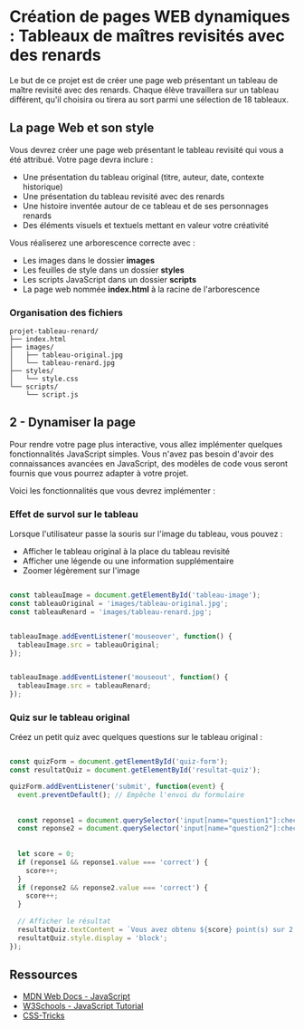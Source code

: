 # Création de pages WEB dynamiques : Tableaux de maîtres revisités avec des renards

Le but de ce projet est de créer une page web présentant un tableau de maître revisité avec des renards. Chaque élève travaillera sur un tableau différent, qu'il choisira ou tirera au sort parmi une sélection de 18 tableaux.

## La page Web et son style

Vous devrez créer une page web présentant le tableau revisité qui vous a été attribué. Votre page devra inclure :

- Une présentation du tableau original (titre, auteur, date, contexte historique)
- Une présentation du tableau revisité avec des renards
- Une histoire inventée autour de ce tableau et de ses personnages renards
- Des éléments visuels et textuels mettant en valeur votre créativité

Vous réaliserez une arborescence correcte avec :

- Les images dans le dossier **images**
- Les feuilles de style dans un dossier **styles**
- Les scripts JavaScript dans un dossier **scripts**
- La page web nommée **index.html** à la racine de l'arborescence

### Organisation des fichiers

```
projet-tableau-renard/
├── index.html
├── images/
│   ├── tableau-original.jpg
│   └── tableau-renard.jpg
├── styles/
│   └── style.css
└── scripts/
    └── script.js
```

## 2 - Dynamiser la page

Pour rendre votre page plus interactive, vous allez implémenter quelques fonctionnalités JavaScript simples. Vous n'avez pas besoin d'avoir des connaissances avancées en JavaScript, des modèles de code vous seront fournis que vous pourrez adapter à votre projet.

Voici les fonctionnalités que vous devrez implémenter  :

### Effet de survol sur le tableau

Lorsque l'utilisateur passe la souris sur l'image du tableau, vous pouvez :

- Afficher le tableau original à la place du tableau revisité
- Afficher une légende ou une information supplémentaire
- Zoomer légèrement sur l'image

```javascript

const tableauImage = document.getElementById('tableau-image');
const tableauOriginal = 'images/tableau-original.jpg';
const tableauRenard = 'images/tableau-renard.jpg';


tableauImage.addEventListener('mouseover', function() {
  tableauImage.src = tableauOriginal;
});


tableauImage.addEventListener('mouseout', function() {
  tableauImage.src = tableauRenard;
});
```

### Quiz sur le tableau original

Créez un petit quiz avec quelques questions sur le tableau original :

```javascript

const quizForm = document.getElementById('quiz-form');
const resultatQuiz = document.getElementById('resultat-quiz');

quizForm.addEventListener('submit', function(event) {
  event.preventDefault(); // Empêche l'envoi du formulaire
  
  
  const reponse1 = document.querySelector('input[name="question1"]:checked');
  const reponse2 = document.querySelector('input[name="question2"]:checked');
  
  
  let score = 0;
  if (reponse1 && reponse1.value === 'correct') {
    score++;
  }
  if (reponse2 && reponse2.value === 'correct') {
    score++;
  }
  
  // Afficher le résultat
  resultatQuiz.textContent = `Vous avez obtenu ${score} point(s) sur 2 !`;
  resultatQuiz.style.display = 'block';
});
```

## Ressources

- [MDN Web Docs - JavaScript](https://developer.mozilla.org/fr/docs/Web/JavaScript)
- [W3Schools - JavaScript Tutorial](https://www.w3schools.com/js/)
- [CSS-Tricks](https://css-tricks.com/)